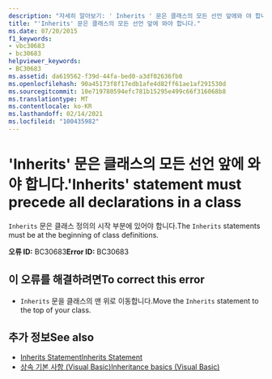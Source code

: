 ```yaml
---
description: "자세히 알아보기: ' Inherits ' 문은 클래스의 모든 선언 앞에와 야 합니다."
title: "'Inherits' 문은 클래스의 모든 선언 앞에 와야 합니다."
ms.date: 07/20/2015
f1_keywords:
- vbc30683
- bc30683
helpviewer_keywords:
- BC30683
ms.assetid: da619562-f39d-44fa-bed0-a3df02636fb0
ms.openlocfilehash: 90a45173f8f17edb1afe4d82ff61ae1af291530d
ms.sourcegitcommit: 10e719780594efc781b15295e499c66f316068b8
ms.translationtype: MT
ms.contentlocale: ko-KR
ms.lasthandoff: 02/14/2021
ms.locfileid: "100435982"
---
```

# <a name="inherits-statement-must-precede-all-declarations-in-a-class"></a><span data-ttu-id="f3eb7-103">'Inherits' 문은 클래스의 모든 선언 앞에 와야 합니다.</span><span class="sxs-lookup"><span data-stu-id="f3eb7-103">'Inherits' statement must precede all declarations in a class</span></span>

<span data-ttu-id="f3eb7-104">`Inherits` 문은 클래스 정의의 시작 부분에 있어야 합니다.</span><span class="sxs-lookup"><span data-stu-id="f3eb7-104">The `Inherits` statements must be at the beginning of class definitions.</span></span>  
  
 <span data-ttu-id="f3eb7-105">**오류 ID:** BC30683</span><span class="sxs-lookup"><span data-stu-id="f3eb7-105">**Error ID:** BC30683</span></span>  
  
## <a name="to-correct-this-error"></a><span data-ttu-id="f3eb7-106">이 오류를 해결하려면</span><span class="sxs-lookup"><span data-stu-id="f3eb7-106">To correct this error</span></span>  
  
- <span data-ttu-id="f3eb7-107">`Inherits` 문을 클래스의 맨 위로 이동합니다.</span><span class="sxs-lookup"><span data-stu-id="f3eb7-107">Move the `Inherits` statement to the top of your class.</span></span>  
  
## <a name="see-also"></a><span data-ttu-id="f3eb7-108">추가 정보</span><span class="sxs-lookup"><span data-stu-id="f3eb7-108">See also</span></span>

- [<span data-ttu-id="f3eb7-109">Inherits Statement</span><span class="sxs-lookup"><span data-stu-id="f3eb7-109">Inherits Statement</span></span>](../language-reference/statements/inherits-statement.md)
- [<span data-ttu-id="f3eb7-110">상속 기본 사항 (Visual Basic)</span><span class="sxs-lookup"><span data-stu-id="f3eb7-110">Inheritance basics (Visual Basic)</span></span>](../programming-guide/language-features/objects-and-classes/inheritance-basics.md)
